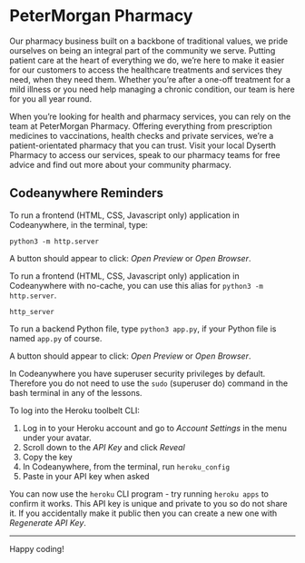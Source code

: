 # PeterMorgan Pharmacy

Our pharmacy business built on a backbone of traditional values, we pride ourselves on being an integral part of the community we serve. Putting patient care at the heart of everything we do, we’re here to make it easier for our customers to access the healthcare treatments and services they need, when they need them. Whether you’re after a one-off treatment for a mild illness or you need help managing a chronic condition, our team is here for you all year round.

When you’re looking for health and pharmacy services, you can rely on the team at PeterMorgan Pharmacy. Offering everything from prescription medicines to vaccinations, health checks and private services, we’re a patient-orientated pharmacy that you can trust. Visit your local Dyserth Pharmacy to access our services, speak to our pharmacy teams for free advice and find out more about your community pharmacy.


## Codeanywhere Reminders

To run a frontend (HTML, CSS, Javascript only) application in Codeanywhere, in the terminal, type:

`python3 -m http.server`

A button should appear to click: _Open Preview_ or _Open Browser_.

To run a frontend (HTML, CSS, Javascript only) application in Codeanywhere with no-cache, you can use this alias for `python3 -m http.server`.

`http_server`

To run a backend Python file, type `python3 app.py`, if your Python file is named `app.py` of course.

A button should appear to click: _Open Preview_ or _Open Browser_.

In Codeanywhere you have superuser security privileges by default. Therefore you do not need to use the `sudo` (superuser do) command in the bash terminal in any of the lessons.

To log into the Heroku toolbelt CLI:

1. Log in to your Heroku account and go to _Account Settings_ in the menu under your avatar.
2. Scroll down to the _API Key_ and click _Reveal_
3. Copy the key
4. In Codeanywhere, from the terminal, run `heroku_config`
5. Paste in your API key when asked

You can now use the `heroku` CLI program - try running `heroku apps` to confirm it works. This API key is unique and private to you so do not share it. If you accidentally make it public then you can create a new one with _Regenerate API Key_.

---

Happy coding!
